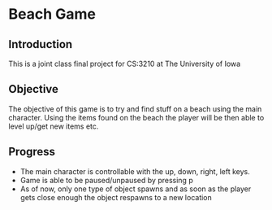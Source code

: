 # Beach Game

## Introduction
This is a joint class final project for CS:3210 at The University of Iowa

## Objective
The objective of this game is to try and find stuff on a beach using the main character. 
Using the items found on the beach the player will be then able to level up/get new items etc.

## Progress
- The main character is controllable with the up, down, right, left keys. 
- Game is able to be paused/unpaused by pressing p
- As of now, only one type of object spawns and as soon as the player gets 
close enough the object respawns to a new location
